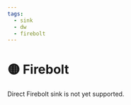 ```yaml
---
tags:
  - sink
  - dw
  - firebolt
---
```


# 🟡 Firebolt

Direct Firebolt sink is not yet supported.
